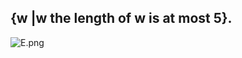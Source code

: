 ## {w |w the length of w is at most 5}.

![E.png](https://github.com/Tan12d/Oracle-Database-Problems/assets/100254217/77748498-919d-4850-98a7-faa6cf536d23)
